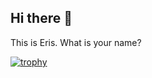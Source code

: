 ## Hi there 👋
This is Eris. What is your name?

[![trophy](https://github-profile-trophy.vercel.app/?username=eriskcn)](https://github.com/eriskcn/github-profile-trophy)
